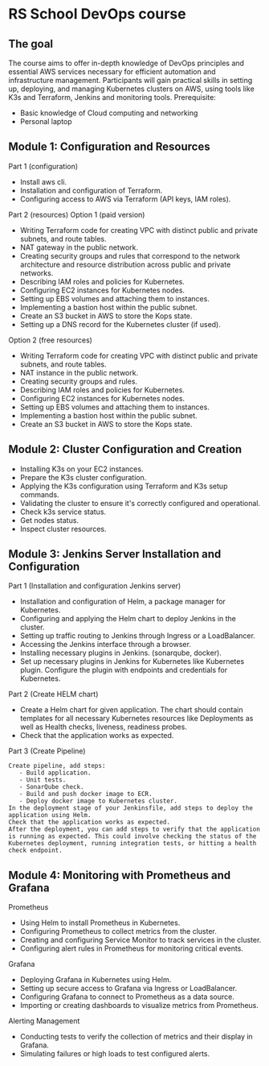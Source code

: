 # RS School DevOps course

## The goal

The course aims to offer in-depth knowledge of DevOps principles and essential AWS services necessary for efficient automation and infrastructure management. Participants will gain practical skills in setting up, deploying, and managing Kubernetes clusters on AWS, using tools like K3s and Terraform, Jenkins and monitoring tools.
Prerequisite:

   - Basic knowledge of Cloud computing and networking
   - Personal laptop

## Module 1: Configuration and Resources
Part 1 (configuration)

   - Install aws cli.
   - Installation and configuration of Terraform.
   - Configuring access to AWS via Terraform (API keys, IAM roles).

Part 2 (resources)
Option 1 (paid version)

   - Writing Terraform code for creating VPC with distinct public and private subnets, and route tables.
   - NAT gateway in the public network.
   - Creating security groups and rules that correspond to the network architecture and resource distribution across public and private networks.
   - Describing IAM roles and policies for Kubernetes.
   - Configuring EC2 instances for Kubernetes nodes.
   - Setting up EBS volumes and attaching them to instances.
   - Implementing a bastion host within the public subnet.
   - Create an S3 bucket in AWS to store the Kops state.
   - Setting up a DNS record for the Kubernetes cluster (if used).

Option 2 (free resources)

   - Writing Terraform code for creating VPC with distinct public and private subnets, and route tables.
   - NAT instance in the public network.
   - Creating security groups and rules.
   - Describing IAM roles and policies for Kubernetes.
   - Configuring EC2 instances for Kubernetes nodes.
   - Setting up EBS volumes and attaching them to instances.
   - Implementing a bastion host within the public subnet.
   - Create an S3 bucket in AWS to store the Kops state.

## Module 2: Cluster Configuration and Creation

   - Installing K3s on your EC2 instances.
   - Prepare the K3s cluster configuration.
   - Applying the K3s configuration using Terraform and K3s setup commands.
   - Validating the cluster to ensure it's correctly configured and operational.
   - Check k3s service status.
   - Get nodes status.
   - Inspect cluster resources.

## Module 3: Jenkins Server Installation and Configuration
Part 1 (Installation and configuration Jenkins server)

   - Installation and configuration of Helm, a package manager for Kubernetes.
   - Configuring and applying the Helm chart to deploy Jenkins in the cluster.
   - Setting up traffic routing to Jenkins through Ingress or a LoadBalancer.
   - Accessing the Jenkins interface through a browser.
   - Installing necessary plugins in Jenkins. (sonarqube, docker).
   - Set up necessary plugins in Jenkins for Kubernetes like Kubernetes plugin. Configure the plugin with endpoints and credentials for Kubernetes.

Part 2 (Create HELM chart)

   - Create a Helm chart for given application. The chart should contain templates for all necessary Kubernetes resources like Deployments as well as Health checks, liveness, readiness probes.
   - Check that the application works as expected.

Part 3 (Create Pipeline)

    Create pipeline, add steps:
       - Build application.
       - Unit tests.
       - SonarQube check.
       - Build and push docker image to ECR.
       - Deploy docker image to Kubernetes cluster.
    In the deployment stage of your Jenkinsfile, add steps to deploy the application using Helm.
    Check that the application works as expected.
    After the deployment, you can add steps to verify that the application is running as expected. This could involve checking the status of the Kubernetes deployment, running integration tests, or hitting a health check endpoint.

## Module 4: Monitoring with Prometheus and Grafana
Prometheus

   - Using Helm to install Prometheus in Kubernetes.
   - Configuring Prometheus to collect metrics from the cluster.
   - Creating and configuring Service Monitor to track services in the cluster.
   - Configuring alert rules in Prometheus for monitoring critical events.

Grafana

   - Deploying Grafana in Kubernetes using Helm.
   - Setting up secure access to Grafana via Ingress or LoadBalancer.
   - Configuring Grafana to connect to Prometheus as a data source.
   - Importing or creating dashboards to visualize metrics from Prometheus.

Alerting Management

   - Conducting tests to verify the collection of metrics and their display in Grafana.
   - Simulating failures or high loads to test configured alerts.

